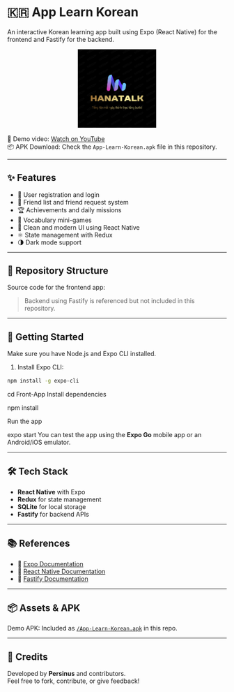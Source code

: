 # 🇰🇷 App Learn Korean

An interactive Korean learning app built using Expo (React Native) for the frontend and Fastify for the backend.

<div align="center">
  <img src="./assets/logo.png" alt="App Icon" width="180" />
</div>

🎥 Demo video: [Watch on YouTube](https://youtu.be/FxwFww0zoiA)  
📦 APK Download: Check the `App-Learn-Korean.apk` file in this repository.

---

## ✨ Features

- 🔐 User registration and login
- 👥 Friend list and friend request system
- 🏆 Achievements and daily missions
- 🧠 Vocabulary mini-games
- 🎨 Clean and modern UI using React Native
- ⚛️ State management with Redux
- 🌗 Dark mode support

---

## 📂 Repository Structure

Source code for the frontend app:



> Backend using Fastify is referenced but not included in this repository.

---

## 🚀 Getting Started

Make sure you have Node.js and Expo CLI installed.

1. Install Expo CLI:

```bash
npm install -g expo-cli

```

cd Front-App
Install dependencies

npm install

Run the app

expo start
You can test the app using the **Expo Go** mobile app or an Android/iOS emulator.

---

## 🛠️ Tech Stack
- **React Native** with Expo
- **Redux** for state management
- **SQLite** for local storage
- **Fastify** for backend APIs

---

## 📚 References
- 📘 [Expo Documentation](https://docs.expo.dev/)
- 📘 [React Native Documentation](https://reactnative.dev/docs/getting-started)
- 📘 [Fastify Documentation](https://www.fastify.io/docs/latest/)

---

## 📦 Assets & APK
Demo APK: Included as [`/App-Learn-Korean.apk`](./App-Learn-Korean.apk) in this repo.

---

## 🤝 Credits
Developed by **Persinus** and contributors.  
Feel free to fork, contribute, or give feedback!


